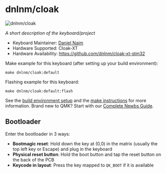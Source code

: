 # dnlnm/cloak

![dnlnm/cloak](https://i.imgur.com/eZCUPvK.jpeg)

*A short description of the keyboard/project*

* Keyboard Maintainer: [Daniel Naim](https://github.com/dnlnm)
* Hardware Supported: Cloak-XT
* Hardware Availability: https://github.com/dnlnm/cloak-xt-stm32

Make example for this keyboard (after setting up your build environment):

    make dnlnm/cloak:default

Flashing example for this keyboard:

    make dnlnm/cloak:default:flash

See the [build environment setup](https://docs.qmk.fm/#/getting_started_build_tools) and the [make instructions](https://docs.qmk.fm/#/getting_started_make_guide) for more information. Brand new to QMK? Start with our [Complete Newbs Guide](https://docs.qmk.fm/#/newbs).

## Bootloader

Enter the bootloader in 3 ways:

* **Bootmagic reset**: Hold down the key at (0,0) in the matrix (usually the top left key or Escape) and plug in the keyboard
* **Physical reset button**: Hold the boot button and tap the reset button on the back of the PCB
* **Keycode in layout**: Press the key mapped to `QK_BOOT` if it is available

